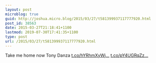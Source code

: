 ```yaml
---
layout: post
microblog: true
guid: http://joshua.micro.blog/2015/03/27/t581399937117777920.html
post_id: 38563
date: 2015-03-27T21:18:41+1100
lastmod: 2019-07-30T17:41:35+1100
type: post
url: /2015/03/27/t581399937117777920.html
---
```

Take me home now Tony Danza [t.co/hYRhmXyWj...](http://t.co/hYRhmXyWjE) [t.co/pY4UGRqZz...](http://t.co/pY4UGRqZzA)
